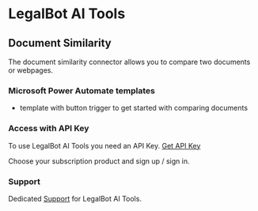 # LegalBot AI Tools
## Document Similarity
The document similarity connector allows you to compare two documents or webpages.

### Microsoft Power Automate templates
- template with button trigger to get started with comparing documents

### Access with API Key
To use LegalBot AI Tools you need an API Key. [Get API Key](http://legalbot-ai-tools.com "LegalBot AI Tools API Key")

Choose your subscription product and sign up / sign in.

### Support
Dedicated [Support](https://legalbot.io/crm "LegalBot AI Tools Customer Support") for LegalBot AI Tools.
